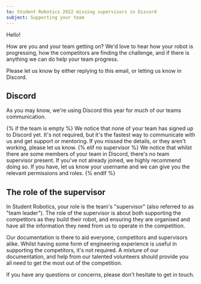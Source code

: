 ```yaml
---
to: Student Robotics 2022 missing supervisors in Discord
subject: Supporting your team
---
```


Hello!

How are you and your team getting on? We'd love to hear how your robot is progressing, how the competitors are finding the challenge, and if there is anything we can do help your team progress.

Please let us know by either replying to this email, or letting us know in Discord.

## Discord

As you may know, we're using Discord this year for much of our teams communication.

{% if the team is empty %}
We notice that none of your team has signed up to Discord yet. It's not required, but it's the fastest way to communicate with us and get support or mentoring. If you missed the details, or they aren't working, please let us know.
{% elif no supervisor %}
We notice that whilst there are some members of your team in Discord, there's no team supervisor present. If you've not already joined, we highly recommend doing so. If you have, let us know your username and we can give you the relevant permissions and roles.
{% endif %}

## The role of the supervisor

In Student Robotics, your role is the team's "supervisor" (also referred to as "team leader"). The role of the supervisor is about both supporting the competitors as they build their robot, and ensuring they are organised and have all the information they need from us to operate in the competition.

Our documentation is there to aid everyone, competitors and supervisors alike. Whilst having some form of engineering experience is useful in supporting the competitors, it's not required. A mixture of our documentation, and help from our talented volunteers should provide you all need to get the most out of the competition.

If you have any questions or concerns, please don't hesitate to get in touch.

